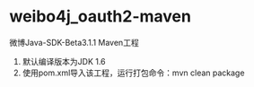 # weibo4j_oauth2-maven
微博Java-SDK-Beta3.1.1 Maven工程

1. 默认编译版本为JDK 1.6
2. 使用pom.xml导入该工程，运行打包命令：mvn clean package